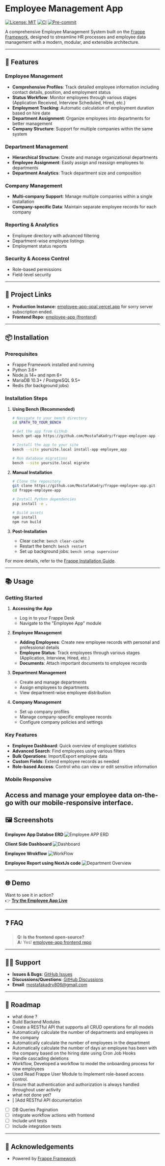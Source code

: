 # Employee Management App

[![License: MIT](https://img.shields.io/badge/License-MIT-yellow.svg)](./license.txt)
[![CI](https://github.com/MostafaKadry/frappe-employee-app/actions/workflows/ci.yml/badge.svg)](https://github.com/MostafaKadry/frappe-employee-app/actions/workflows/ci.yml)
[![Pre-commit](https://img.shields.io/badge/pre--commit-enabled-brightgreen?logo=pre-commit)](https://pre-commit.com/)

A comprehensive Employee Management System built on the [Frappe Framework](https://frappeframework.com/), designed to streamline HR processes and employee data management with a modern, modular, and extensible architecture.

---

## 🚀 Features

### Employee Management
- **Comprehensive Profiles**: Track detailed employee information including contact details, position, and employment status
- **Status Workflow**: Monitor employees through various stages (Application Received, Interview Scheduled, Hired, etc.)
- **Employment Tracking**: Automatic calculation of employment duration based on hire date
- **Department Assignment**: Organize employees into departments for better management
- **Company Structure**: Support for multiple companies within the same system

### Department Management
- **Hierarchical Structure**: Create and manage organizational departments
- **Employee Assignment**: Easily assign and reassign employees to departments
- **Department Analytics**: Track department size and composition

### Company Management
- **Multi-company Support**: Manage multiple companies within a single installation
- **Company-specific Data**: Maintain separate employee records for each company

### Reporting & Analytics
- Employee directory with advanced filtering
- Department-wise employee listings
- Employment status reports


### Security & Access Control
- Role-based permissions
- Field-level security


---

## 🔗 Project Links

- **Production Instance:** [employee-app-opal.vercel.app](https://employee-app-opal.vercel.app/) for sorry server subscription ended.
- **Frontend Repo:** [employee-app (frontend)](https://github.com/MostafaKadry/employee-app.git)

---

## 📦 Installation

### Prerequisites
- Frappe Framework installed and running
- Python 3.6+
- Node.js 14+ and npm 6+
- MariaDB 10.3+ / PostgreSQL 9.5+
- Redis (for background jobs)

### Installation Steps

1. **Using Bench (Recommended)**
   ```bash
   # Navigate to your bench directory
   cd $PATH_TO_YOUR_BENCH
   
   # Get the app from GitHub
   bench get-app https://github.com/MostafaKadry/frappe-employee-app --branch develop
   
   # Install the app to your site
   bench --site yoursite.local install-app employee_app
   
   # Run database migrations
   bench --site yoursite.local migrate
   ```

2. **Manual Installation**
   ```bash
   # Clone the repository
   git clone https://github.com/MostafaKadry/frappe-employee-app.git
   cd frappe-employee-app
   
   # Install Python dependencies
   pip install -e .
   
   # Build assets
   npm install
   npm run build
   ```

3. **Post-Installation**
   - Clear cache: `bench clear-cache`
   - Restart the bench: `bench restart`
   - Set up background jobs: `bench setup supervisor`

For more details, refer to the [Frappe Installation Guide](https://frappeframework.com/docs/user/en/installation).

---

## 📚 Usage

### Getting Started

1. **Accessing the App**
   - Log in to your Frappe Desk
   - Navigate to the "Employee App" module

2. **Employee Management**
   - **Adding Employees**: Create new employee records with personal and professional details
   - **Employee Status**: Track employees through various stages (Application, Interview, Hired, etc.)
   - **Documents**: Attach important documents to employee records

3. **Department Management**
   - Create and manage departments
   - Assign employees to departments
   - View department-wise employee distribution

4. **Company Management**
   - Set up company profiles
   - Manage company-specific employee records
   - Configure company policies and settings

### Key Features

- **Employee Dashboard**: Quick overview of employee statistics
- **Advanced Search**: Find employees using various filters
- **Bulk Operations**: Import/Export employee data
- **Custom Fields**: Extend employee records as needed
- **Role-based Access**: Control who can view or edit sensitive information

### Mobile Responsive
Access and manage your employee data on-the-go with our mobile-responsive interface.
---

## 🖼️ Screenshots


**Employee App Databse ERD**
![Employee APP ERD](employee_app/public/images/empployee-app-erd.png)

**Client Side Dashboard**
![Dashboard](/employee_app/public/images/dashbord.png)


**Employee Wrokflow**
![WorkFlow](employee_app/public/images/employee_workflow.png)


**Employee Report using NextJs code**
![Department Overview](employee_app/public/images/employee_report.png)


---

## 🌐 Demo

Want to see it in action?  
👉 **[Try the Employee App Live](https://employee-app-opal.vercel.app/)**

---

## ❓ FAQ

>
> **Q: Is the frontend open-source?**  
> **A:** Yes! [employee-app frontend repo](https://github.com/MostafaKadry/employee-app.git)

---

## 🧑‍💻 Support

- **Issues & Bugs**: [GitHub Issues](https://github.com/MostafaKadry/frappe-employee-app/issues)
- **Discussions/Questions**: [GitHub Discussions](https://github.com/MostafaKadry/frappe-employee-app/discussions)
- **Email**: mostafakadry806@gmail.com

---

## 📅 Roadmap
- what done ?
- Build Backend Modules
- Create a RESTful API that supports all CRUD operations for all models
- Automatically calculate the number of departments and employees in the company
- Automatically calculate the number of employees in the department
- Automatically calculate the number of days an employee has been with the company based on the hiring date using Cron Job Hooks
- Handle cascading deletions
- Workflow, Developed a workflow to model the onboarding process for new employees
- Used Read Frappe User Module to Implement role-based access control.
- Ensure that authentication and authorization is always handled throughout user activity
- what not done yet?
- [ ]Add RESTful API documentation
- [ ] DB Queries Pagination
- [ ] integrate workflow actions with frontend
- [ ] Include unit tests
- [ ] Include integration tests

---



## 🙏 Acknowledgements

- Powered by [Frappe Framework](https://frappeframework.com/)

